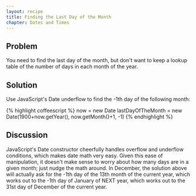 ```yaml
---
layout: recipe
title: Finding the Last Day of the Month
chapter: Dates and Times
---
```

## Problem

You need to find the last day of the month, but don't want to keep a lookup table of the number of days in each month of the year.

## Solution

Use JavaScript's Date underflow to find the -1th day of the following month:

{% highlight coffeescript %}
now = new Date
lastDayOfTheMonth = new Date(1900+now.getYear(), now.getMonth()+1, -1)
{% endhighlight %}

## Discussion

JavaScript's Date constructor cheerfully handles overflow and underflow conditions, which makes date math very easy. Given this ease of manipulation, it doesn't make sense to worry about how many days are in a given month; just nudge the math around. In December, the solution above will actually ask for the -1th day of the 13th month of the current year, which works out to the -1th day of January of NEXT year, which works out to the 31st day of December of the current year.
